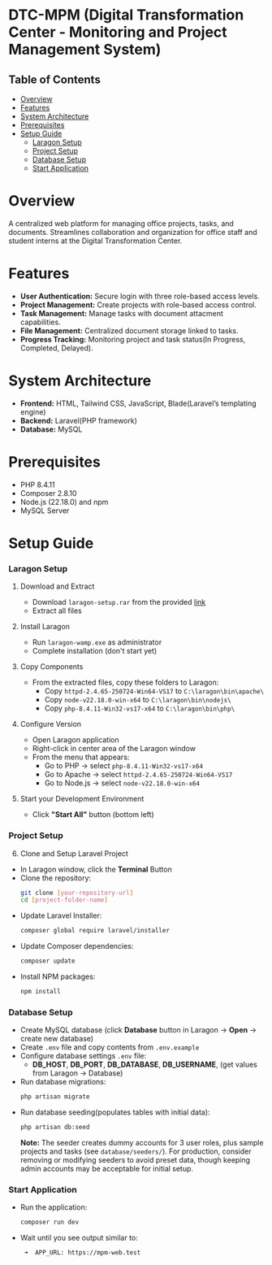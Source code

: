 # DTC-MPM (Digital Transformation Center - Monitoring and Project Management System)

## Table of Contents

-   [Overview](#overview)
-   [Features](#features)
-   [System Architecture](#system-architecture)
-   [Prerequisites](#prerequisites)
-   [Setup Guide](#setup-guide)
    -   [Laragon Setup](#laragon-setup)
    -   [Project Setup](#project-setup)
    -   [Database Setup](#database-setup)
    -   [Start Application](#start-application)

# Overview

A centralized web platform for managing office projects, tasks, and documents. Streamlines collaboration and organization for office staff and student interns at the Digital Transformation Center.

# Features

-   **User Authentication:** Secure login with three role-based access levels.
-   **Project Management:** Create projects with role-based access control.
-   **Task Management:** Manage tasks with document attacment capabilities.
-   **File Management:** Centralized document storage linked to tasks.
-   **Progress Tracking:** Monitoring project and task status(In Progress, Completed, Delayed).

# System Architecture

-   **Frontend:** HTML, Tailwind CSS, JavaScript, Blade(Laravel’s templating engine)
-   **Backend:** Laravel(PHP framework)
-   **Database:** MySQL

# Prerequisites

-   PHP 8.4.11
-   Composer 2.8.10
-   Node.js (22.18.0) and npm
-   MySQL Server

# Setup Guide

### Laragon Setup

1. Download and Extract

    - Download `laragon-setup.rar` from the provided [link](https://drive.google.com/file/d/1vaB29rXovB7327_rFK5HJF1MIfggOCVs/view?usp=sharing)
    - Extract all files

2. Install Laragon
    - Run `laragon-wamp.exe` as administrator
    - Complete installation (don't start yet)
3. Copy Components
    - From the extracted files, copy these folders to Laragon:
        - Copy `httpd-2.4.65-250724-Win64-VS17` to `C:\laragon\bin\apache\`
        - Copy `node-v22.18.0-win-x64` to `C:\laragon\bin\nodejs\`
        - Copy `php-8.4.11-Win32-vs17-x64` to `C:\laragon\bin\php\`
4. Configure Version
    - Open Laragon application
    - Right-click in center area of the Laragon window
    - From the menu that appears:
        - Go to PHP -> select `php-8.4.11-Win32-vs17-x64`
        - Go to Apache -> select `httpd-2.4.65-250724-Win64-VS17`
        - Go to Node.js -> select `node-v22.18.0-win-x64`
5. Start your Development Environment
    - Click **"Start All"** button (bottom left)

### Project Setup

6.  Clone and Setup Laravel Project

-   In Laragon window, click the **Terminal** Button
-   Clone the repository:
    ```sh
    git clone [your-repository-url]
    cd [project-folder-name]
    ```
-   Update Laravel Installer:
    ```sh
    composer global require laravel/installer
    ```
-   Update Composer dependencies:
    ```sh
    composer update
    ```
-   Install NPM packages:
    ```sh
    npm install
    ```

### Database Setup

-   Create MySQL database (click **Database** button in Laragon -> **Open** -> create new database)
-   Create `.env` file and copy contents from `.env.example`
-   Configure database settings `.env` file:
    -   **DB_HOST**, **DB_PORT**, **DB_DATABASE**, **DB_USERNAME**, (get values from Laragon -> Database)
-   Run database migrations:
    ```sh
    php artisan migrate
    ```
-   Run database seeding(populates tables with initial data):
    ```sh
    php artisan db:seed
    ```
    **Note:** The seeder creates dummy accounts for 3 user roles, plus sample projects and tasks (see `database/seeders/`). For production, consider removing or modifying seeders to avoid preset data, though keeping admin accounts may be acceptable for initial setup.

### Start Application

-   Run the application:

    ```sh
    composer run dev
    ```

-   Wait until you see output similar to:
    ```sh
     ➜  APP_URL: https://mpm-web.test
    ```
